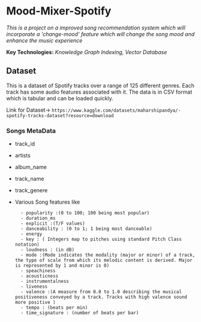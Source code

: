 
# Mood-Mixer-Spotify

*This is a project on a improved song recommendation system which will  incorporate a 'change-mood' feature which will change the song mood and enhance the music experience*

**Key Technologies:** *Knowledge Graph Indexing, Vector Database*

## Dataset
This is a dataset of Spotify tracks over a range of 125 different genres. Each track has some audio features associated with it. The data is in CSV format which is tabular and can be loaded quickly.

Link for Dataset-> `https://www.kaggle.com/datasets/maharshipandya/-spotify-tracks-dataset?resource=download`

### Songs MetaData
- track_id
- artists
- album_name
- track_name
- track_genere
- Various Song features like

        - popularity :(0 to 100; 100 being most popular)
        - duration_ms 
        - explicit :(T/F values)
        - danceability : (0 to 1; 1 being most danceable)
        - energy 
        - key : ( Integers map to pitches using standard Pitch Class notation)
        - loudness : (in dB)
        - mode :(Mode indicates the modality (major or minor) of a track, the type of scale from which its melodic content is derived. Major is represented by 1 and minor is 0)
        - speachiness
        - acousticness
        - instrumentalness
        - liveness
        - valence :(A measure from 0.0 to 1.0 describing the musical positiveness conveyed by a track. Tracks with high valence sound more positive )
        - tempo : (beats per min)
        - time_signature : (number of beats per bar)

